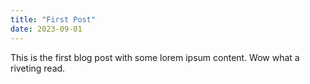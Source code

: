 ```yaml
---
title: "First Post"
date: 2023-09-01
---
```


This is the first blog post with some lorem ipsum content. Wow what a riveting read.

